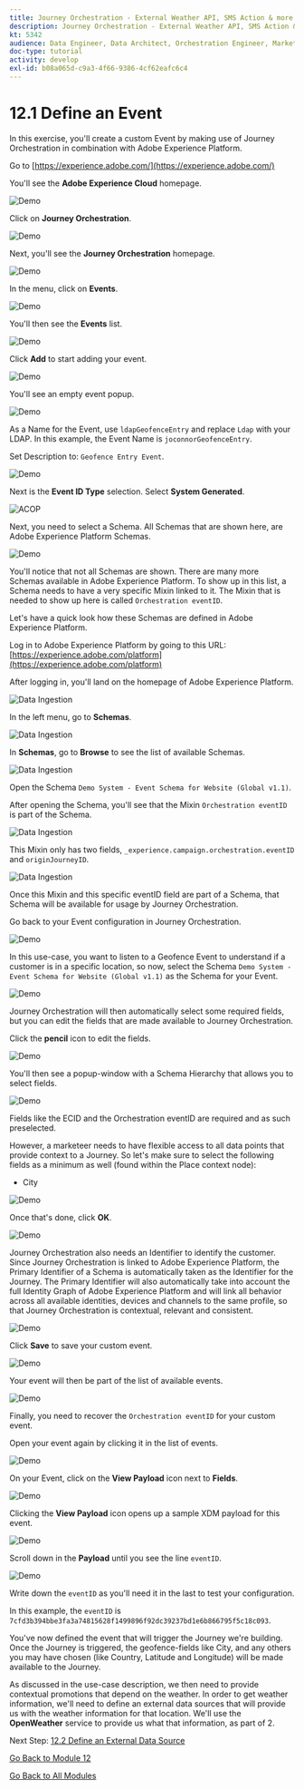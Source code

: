 ```yaml
---
title: Journey Orchestration - External Weather API, SMS Action & more - Define an Event
description: Journey Orchestration - External Weather API, SMS Action & more
kt: 5342
audience: Data Engineer, Data Architect, Orchestration Engineer, Marketer
doc-type: tutorial
activity: develop
exl-id: b08a065d-c9a3-4f66-9386-4cf62eafc6c4
---
```

# 12.1 Define an Event

In this exercise, you'll create a custom Event by making use of Journey Orchestration in combination with Adobe Experience Platform.

Go to [https://experience.adobe.com/](https://experience.adobe.com/)

You'll see the **Adobe Experience Cloud** homepage.

![Demo](./images/aec.png)

Click on **Journey Orchestration**.

![Demo](./images/aecjo.png)

Next, you'll see the **Journey Orchestration** homepage.

![Demo](./images/aecjoh.png)

In the menu, click on **Events**.

![Demo](./images/menuevents.png)

You'll then see the **Events** list.

![Demo](./images/eventshome.png)

Click **Add** to start adding your event.

![Demo](./images/add.png)

You'll see an empty event popup.

![Demo](./images/emptyevent.png)

As a Name for the Event, use `ldapGeofenceEntry` and replace `Ldap` with your LDAP. In this example, the Event Name is `joconnorGeofenceEntry`.

Set Description to: `Geofence Entry Event`.

![Demo](./images/evname.png)

Next is the **Event ID Type** selection. Select **System Generated**.

![ACOP](./images/eventidtype.png) 

Next, you need to select a Schema. All Schemas that are shown here, are Adobe Experience Platform Schemas.

![Demo](./images/evschema.png)

You'll notice that not all Schemas are shown. There are many more Schemas available in Adobe Experience Platform.
To show up in this list, a Schema needs to have a very specific Mixin linked to it. The Mixin that is needed to show up here is called `Orchestration eventID`.

Let's have a quick look how these Schemas are defined in Adobe Experience Platform.

Log in to Adobe Experience Platform by going to this URL: [https://experience.adobe.com/platform](https://experience.adobe.com/platform)

After logging in, you'll land on the homepage of Adobe Experience Platform.

![Data Ingestion](./images/home.png)

In the left menu, go to **Schemas**.

![Data Ingestion](./images/menuschemas.png)

In **Schemas**, go to **Browse** to see the list of available Schemas.

![Data Ingestion](./images/schemas.png)

Open the Schema `Demo System - Event Schema for Website (Global v1.1)`.

After opening the Schema, you'll see that the Mixin `Orchestration eventID` is part of the Schema.

![Data Ingestion](./images/schemageo.png)

This Mixin only has two fields, `_experience.campaign.orchestration.eventID` and   `originJourneyID`.

![Data Ingestion](./images/eventidmixin.png)

Once this Mixin and this specific eventID field are part of a Schema, that Schema will be available for usage by Journey Orchestration.

Go back to your Event configuration in Journey Orchestration.

![Demo](./images/evschema.png)

In this use-case, you want to listen to a Geofence Event to understand if a customer is in a specific location, so now, select the Schema ``Demo System - Event Schema for Website (Global v1.1)`` as the Schema for your Event.

![Demo](./images/evschema1.png)

Journey Orchestration will then automatically select some required fields, but you can edit the fields that are made available to Journey Orchestration.

Click the **pencil** icon to edit the fields.

![Demo](./images/editfields.png)

You'll then see a popup-window with a Schema Hierarchy that allows you to select fields.

![Demo](./images/popup.png)

Fields like the ECID and the Orchestration eventID are required and as such preselected.

However, a marketeer needs to have flexible access to all data points that provide context to a Journey. So let's make sure to select the following fields as a minimum as well (found within the Place context node):

* City

![Demo](./images/popupls.png)

Once that's done, click **OK**.

![Demo](./images/popupok.png)

Journey Orchestration also needs an Identifier to identify the customer. Since Journey Orchestration is linked to Adobe Experience Platform, the Primary Identifier of a Schema is automatically taken as the Identifier for the Journey.
The Primary Identifier will also automatically take into account the full Identity Graph of Adobe Experience Platform and will link all behavior across all available identities, devices and channels to the same profile, so that Journey Orchestration is contextual, relevant and consistent.

![Demo](./images/eventidentifier.png)

Click **Save** to save your custom event.

![Demo](./images/save.png)

Your event will then be part of the list of available events.

![Demo](./images/eventlist.png)

Finally, you need to recover the `Orchestration eventID` for your custom event.

Open your event again by clicking it in the list of events.

![Demo](./images/eventlist1.png)

On your Event, click on the **View Payload** icon next to **Fields**.

![Demo](./images/fieldseye.png)

Clicking the **View Payload** icon opens up a sample XDM payload for this event.

![Demo](./images/fieldseyepayload.png)

Scroll down in the **Payload** until you see the line `eventID`.

![Demo](./images/fieldseyepayloadev.png)

Write down the `eventID` as you'll need it in the last to test your configuration.

In this example, the `eventID` is `7cfd3b394bbe3fa3a74815628f1499896f92dc39237bd1e6b866795f5c18c093`.

You've now defined the event that will trigger the Journey we're building. Once the Journey is triggered, the geofence-fields like City, and any others you may have chosen (like Country, Latitude and Longitude) will be made available to the Journey.

As discussed in the use-case description, we then need to provide contextual promotions that depend on the weather. In order to get weather information, we'll need to define an external data sources that will provide us with the weather information for that location. We'll use the **OpenWeather** service to provide us what that information, as part of 2.

Next Step: [12.2 Define an External Data Source](./ex2.md)

[Go Back to Module 12](journey-orchestration-external-weather-api-sms.md)

[Go Back to All Modules](../../overview.md)

